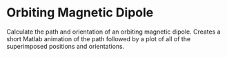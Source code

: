 Orbiting Magnetic Dipole
========================

Calculate the path and orientation of an orbiting magnetic dipole.  Creates a short Matlab animation of the path followed by a plot of all of the superimposed positions and orientations.
